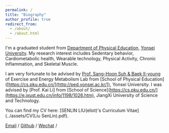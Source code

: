 ```yaml
---
permalink: /
title: "Biography"
author_profile: true
redirect_from: 
  - /about/
  - /about.html
---
```


I'm a graduated student from [Department of Physical Education]([https://yonsei.elsevierpure.com/en/organisations/department-of-physical-education]), [Yonsei University]([https://www.yonsei.ac.kr/en_sc/index.jsp]). My research interest includes Sedentary behavior, Cardiometabolic health, Wearable technology, Physical Activity, Chronic Inflammation, and Skeletal Muscle.

I am very fortunate to be advised by [Prof. Sang-Hoon Suh & Baek Il-young]([https://yonsei.elsevierpure.com/en/persons/sang-hoon-suh]) of Exercise and Energy Metabolism Lab from [School of Physical Education]([https://cs.pku.edu.cn/](http://ped.yonsei.ac.kr/]), Yonsei University. I was advised by [Prof. Kai Li] from [School of  Science](https://cs.pku.edu.cn/](https://e.jxust.edu.cn/info/1198/1026.htm), JiangXi University of Science and Technology.

You can find my CV here: [SENLIN LIU(eliot)'s Curriculum Vitae](../assets/CV(Liu SenLin).pdf).

[Email](eliotlyu@gmail.com) / [Github]([https://github.com/eliotlyu.github.io/]) / [Wechat](../images/wechat.jpg) / 


